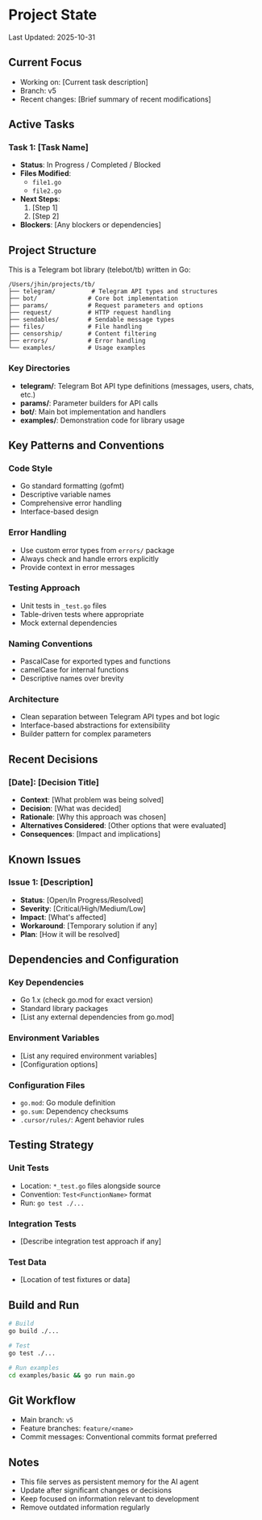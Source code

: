 # Project State

Last Updated: 2025-10-31

## Current Focus
- Working on: [Current task description]
- Branch: v5
- Recent changes: [Brief summary of recent modifications]

## Active Tasks

### Task 1: [Task Name]
- **Status**: In Progress / Completed / Blocked
- **Files Modified**:
  - `file1.go`
  - `file2.go`
- **Next Steps**:
  1. [Step 1]
  2. [Step 2]
- **Blockers**: [Any blockers or dependencies]

## Project Structure

This is a Telegram bot library (telebot/tb) written in Go:

```
/Users/jhin/projects/tb/
├── telegram/          # Telegram API types and structures
├── bot/              # Core bot implementation
├── params/           # Request parameters and options
├── request/          # HTTP request handling
├── sendables/        # Sendable message types
├── files/            # File handling
├── censorship/       # Content filtering
├── errors/           # Error handling
└── examples/         # Usage examples
```

### Key Directories
- **telegram/**: Telegram Bot API type definitions (messages, users, chats, etc.)
- **params/**: Parameter builders for API calls
- **bot/**: Main bot implementation and handlers
- **examples/**: Demonstration code for library usage

## Key Patterns and Conventions

### Code Style
- Go standard formatting (gofmt)
- Descriptive variable names
- Comprehensive error handling
- Interface-based design

### Error Handling
- Use custom error types from `errors/` package
- Always check and handle errors explicitly
- Provide context in error messages

### Testing Approach
- Unit tests in `_test.go` files
- Table-driven tests where appropriate
- Mock external dependencies

### Naming Conventions
- PascalCase for exported types and functions
- camelCase for internal functions
- Descriptive names over brevity

### Architecture
- Clean separation between Telegram API types and bot logic
- Interface-based abstractions for extensibility
- Builder pattern for complex parameters

## Recent Decisions

### [Date]: [Decision Title]
- **Context**: [What problem was being solved]
- **Decision**: [What was decided]
- **Rationale**: [Why this approach was chosen]
- **Alternatives Considered**: [Other options that were evaluated]
- **Consequences**: [Impact and implications]

## Known Issues

### Issue 1: [Description]
- **Status**: [Open/In Progress/Resolved]
- **Severity**: [Critical/High/Medium/Low]
- **Impact**: [What's affected]
- **Workaround**: [Temporary solution if any]
- **Plan**: [How it will be resolved]

## Dependencies and Configuration

### Key Dependencies
- Go 1.x (check go.mod for exact version)
- Standard library packages
- [List any external dependencies from go.mod]

### Environment Variables
- [List any required environment variables]
- [Configuration options]

### Configuration Files
- `go.mod`: Go module definition
- `go.sum`: Dependency checksums
- `.cursor/rules/`: Agent behavior rules

## Testing Strategy

### Unit Tests
- Location: `*_test.go` files alongside source
- Convention: `Test<FunctionName>` format
- Run: `go test ./...`

### Integration Tests
- [Describe integration test approach if any]

### Test Data
- [Location of test fixtures or data]

## Build and Run

```bash
# Build
go build ./...

# Test
go test ./...

# Run examples
cd examples/basic && go run main.go
```

## Git Workflow

- Main branch: `v5`
- Feature branches: `feature/<name>`
- Commit messages: Conventional commits format preferred

## Notes

- This file serves as persistent memory for the AI agent
- Update after significant changes or decisions
- Keep focused on information relevant to development
- Remove outdated information regularly

